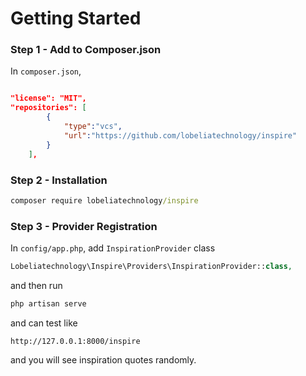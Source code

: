# Getting Started

### Step 1 - Add to Composer.json

In `composer.json`,

```json

"license": "MIT",
"repositories": [
        {
            "type":"vcs",
            "url":"https://github.com/lobeliatechnology/inspire"
        }
    ],

```

### Step 2 - Installation
```cmd
composer require lobeliatechnology/inspire
```

### Step 3 - Provider Registration

In `config/app.php`, add `InspirationProvider` class

```php
Lobeliatechnology\Inspire\Providers\InspirationProvider::class,
```

and then run

```cmd
php artisan serve

```

and can test like

```http
http://127.0.0.1:8000/inspire
```

and you will see inspiration quotes randomly.
